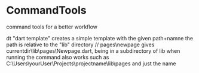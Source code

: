 # CommandTools
command tools for a better workflow

dt "dart template" creates a simple template with the given path+namne the path is relative to the "lib" directory  // pages\newpage  gives currentdir\lib\pages\Newpage.dart,
being in a subdirectory of lib when running the command also works such as C:\Users\yourUser\Projects\projectname\lib\pages and just the name
